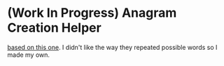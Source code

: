 # (Work In Progress) Anagram Creation Helper

[based on this one]. I didn't like the way they repeated possible words so I made my own.

[based on this one]: https://www.wordplays.com/anagrammer
